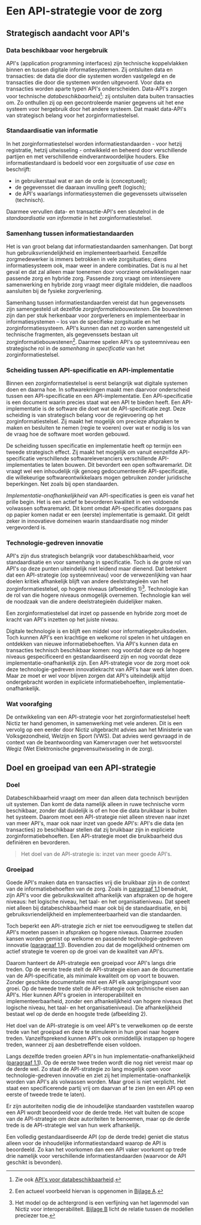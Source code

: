 ﻿# Een API-strategie voor de zorg

## Strategisch aandacht voor API's

### Data beschikbaar voor hergebruik

API's (application programming interfaces) zijn technische koppelvlakken binnen en tussen digitale informatiesystemen.
Zij ontsluiten data en transacties: de data die door die systemen worden vastgelegd en de transacties die door die
systemen worden uitgevoerd. Voor data en transacties worden aparte typen API's onderscheiden. Data-API's zorgen voor
technische *databeschikbaarheid*[^1]: zij ontsluiten data buiten transacties om. Zo onthullen zij op een gecontroleerde
manier gegevens uit het ene systeem voor hergebruik door het andere systeem. Dat maakt data-API's van strategisch belang
voor het zorginformatiestelsel.

[^1]: Zie ook [API's voor databeschikbaarheid](./api-architectuur.md#apis-voor-databeschikbaarheid).

### Standaardisatie van informatie

In het zorginformatiestelsel worden informatiestandaarden - voor hetzij registratie, hetzij uitwisseling - ontwikkeld en
beheerd door verschillende partijen en met verschillende eindverantwoordelijke houders. Elke informatiestandaard is
bedoeld voor een zorgsituatie of *use case* en beschrijft:

- in gebruikerstaal wat er aan de orde is (conceptueel);
- de gegevensset die daaraan invulling geeft (logisch);
- de API's waarlangs informatiesystemen die gegevenssets uitwisselen (technisch).

Daarmee vervullen data- en transactie-API's een sleutelrol in de *standaardisatie van informatie* in het
zorginformatiestelsel.

### Samenhang tussen informatiestandaarden

Het is van groot belang dat informatiestandaarden samenhangen. Dat borgt hun gebruiksvriendelijkheid en
implementeerbaarheid. Eenzelfde zorgmedewerker is immers betrokken in vele zorgsituaties; diens informatiesysteem ook,
maar weer in andere combinaties. Dat is nu al het geval en dat zal alleen maar toenemen door voorziene ontwikkelingen
naar passende zorg en hybride zorg. Passende zorg vraagt om intensievere samenwerking en hybride zorg vraagt meer
digitale middelen, die naadloos aansluiten bij de fysieke zorgverlening.

Samenhang tussen informatiestandaarden vereist dat hun gegevenssets zijn samengesteld uit dezelfde
*zorginformatiebouwstenen*. Die bouwstenen zijn dan per stuk herkenbaar voor zorgverleners en implementeerbaar in
informatiesystemen – los van de specifieke zorgsituatie en het zorginformatiesysteem. API's kunnen dan net zo worden
samengesteld uit technische fragmenten, als gegevenssets bestaan uit zorginformatiebouwstenen[^2]. Daarmee spelen API's op
systeemniveau een strategische rol in de *samenhang in specificatie* van het zorginformatiestelsel.

[^2]: Een actueel voorbeeld hiervan is opgenomen in [Bijlage A](./apis-en-informatiebouwstenen-voorbeeld.md).

### Scheiding tussen API-specificatie en API-implementatie

Binnen een zorginformatiestelsel is eerst belangrijk wat digitale systemen doen en daarna hoe. In softwarekringen maakt
men daarvoor onderscheid tussen een API-specificatie en een API-implementatie. Een API-specificatie is een document
waarin precies staat wat een API te bieden heeft. Een API-implementatie is de software die doet wat de API-specificatie
zegt. Deze scheiding is van strategisch belang voor de regievoering op het zorginformatiestelsel. Zij maakt het mogelijk
om precieze afspraken te maken en besluiten te nemen (regie te voeren) over wat er nodig is los van de vraag hoe de
software moet worden gebouwd.

De scheiding tussen specificatie en implementatie heeft op termijn een tweede strategisch effect. Zij maakt het mogelijk
om vanuit eenzelfde API-specificatie verschillende softwareleveranciers verschillende API-implementaties te laten
bouwen. Dit bevordert een open softwaremarkt. Dit vraagt wel een inhoudelijk rijk genoeg gedocumenteerde
API-specificatie, die willekeurige softwareontwikkelaars mogen gebruiken zonder juridische beperkingen. Net zoals bij
open standaarden.

*Implementatie-onafhankelijkheid* van API-specificaties is geen eis vanaf het prille begin. Het is een actief te
bevorderen kwaliteit in een voldoende volwassen softwaremarkt. Dit komt omdat API-specificaties doorgaans pas op papier
komen nadat er een (eerste) implementatie is gemaakt. Dit geldt zeker in innovatieve domeinen waarin standaardisatie nog
minder vergevorderd is.

### Technologie-gedreven innovatie

API's zijn dus strategisch belangrijk voor databeschikbaarheid, voor standaardisatie en voor samenhang in specificatie.
Toch is de grote rol van API's op deze punten uiteindelijk niet leidend maar dienend. Dat betekent dat een API-strategie
(op systeemniveau) voor de verwezenlijking van haar doelen kritiek afhankelijk blijft van andere deelstrategieën van het
zorginformatiestelsel, op hogere niveaus (afbeelding 1)[^3]. Technologie kan de rol van die hogere niveaus onmogelijk
overnemen. Technologie kan wél de noodzaak van die andere deelstrategieën duidelijker maken.

Een zorginformatiestelsel dat inzet op passende en hybride zorg moet de kracht van API's inzetten op het juiste niveau.

Digitale technologie is en blijft een middel voor informatiegebruiksdoelen. Toch kunnen API's een krachtige en welkome
rol spelen in het uitdagen en ontdekken van nieuwe informatiebehoeften. Via API's kunnen data en transacties technisch
beschikbaar komen: nog voordat deze op de hogere niveaus gespecificeerd en gestandaardiseerd zijn en nog voordat deze
implementatie-onafhankelijk zijn. Een API-strategie voor de zorg moet ook deze technologie-gedreven innovatiekracht van
API's haar werk laten doen. Maar ze moet er wel voor blijven zorgen dat API's uiteindelijk altijd ondergebracht worden
in expliciete informatiebehoeften, implementatie-onafhankelijk.

[^3]:
    Het model op de achtergrond is een verfijning van het lagenmodel van Nictiz voor interoperabiliteit.
    [Bijlage B](./toelichting-op-de-verfijning-van-het-vijflagenmodel.md) licht de relatie tussen de modellen preciezer
    toe.

### Wat voorafging

De ontwikkeling van een API-strategie voor het zorginformatiestelsel heeft Nictiz ter hand genomen, in samenwerking met
vele anderen. Dit is een vervolg op een eerder door Nictiz uitgebracht advies aan het Ministerie van Volksgezondheid,
Welzijn en Sport (VWS). Dat advies werd gevraagd in de context van de beantwoording van Kamervragen over het
wetsvoorstel Wegiz (Wet Elektronische gegevensuitwisseling in de zorg).

## Doel en groeipad van een API-strategie

### Doel

Databeschikbaarheid vraagt om meer dan alleen data technisch bevrijden uit systemen. Dan komt de data namelijk alleen in ruwe technische vorm beschikbaar, zonder dat duidelijk is of en hoe die data bruikbaar is buiten het systeem. Daarom moet een API-strategie niet alleen streven naar inzet van meer API's, maar ook naar inzet van goede API's: API's die data (en transacties) zo beschikbaar stellen dat zij bruikbaar zijn in expliciete zorginformatiebehoeften. Een API-strategie moet die bruikbaarheid dus definiëren en bevorderen.

> Het doel van de API-strategie is: inzet van meer goede API's.

### Groeipad

Goede API's maken data en transacties vrij die bruikbaar zijn in de context van de informatiebehoeften van de zorg.
Zoals in [paragraaf 1.1](#strategisch-aandacht-voor-apis) benadrukt, zijn API's voor die gebruikskwaliteit afhankelijk
van afspraken op de hogere niveaus: het logische niveau, het taal- en het organisatieniveau. Dat speelt niet alleen bij
databeschikbaarheid maar ook bij de standaardisatie, en bij gebruiksvriendelijkheid en implementeerbaarheid van die
standaarden.

Toch beperkt een API-strategie zich er niet toe eenvoudigweg te stellen dat API's moeten passen in afspraken op hogere
niveaus. Daarmee zouden kansen worden gemist op welkome en passende technologie-gedreven innovatie
([paragraaf 1.1](#strategisch-aandacht-voor-apis)). Bovendien zou dat de mogelijkheid ontnemen om actief strategie te
voeren op de groei van de kwaliteit van API's.

Daarom hanteert de API-strategie een groeipad voor API's langs drie treden. Op de eerste trede stelt de API-strategie
eisen aan de documentatie van de API-specificatie, als minimale kwaliteit om op voort te bouwen. Zonder geschikte
documentatie mist een API elk aangrijpingspunt voor groei. Op de tweede trede stelt de API-strategie ook technische
eisen aan API's. Hier kunnen API's groeien in interoperabiliteit en implementeerbaarheid, zonder een afhankelijkheid van
hogere niveaus (het logische niveau, het taal- en het organisatieniveau). Die afhankelijkheid bestaat wel op de derde en
hoogste trede (afbeelding 2).

Het doel van de API-strategie is om veel API's te verwelkomen op de eerste trede van het groeipad en deze te stimuleren
in hun groei naar hogere treden. Vanzelfsprekend kunnen API's ook onmiddellijk instappen op hogere treden, wanneer zij
aan desbetreffende eisen voldoen.

Langs dezelfde treden groeien API's in hun implementatie-onafhankelijkheid
([paragraaf 1.1](#strategisch-aandacht-voor-apis)). Op de eerste twee treden wordt die nog niet vereist maar op de derde
wel. Zo staat de API-strategie zo lang mogelijk open voor technologie-gedreven innovatie en ziet zij het
implementatie-onafhankelijk worden van API's als volwassen worden. Maar groei is niet verplicht. Het staat een
specificerende partij vrij om daarvan af te zien (en een API op een eerste of tweede trede te laten).

Er zijn autoriteiten nodig die de inhoudelijke standaarden vaststellen waarop een API wordt beoordeeld voor de derde
trede. Het valt buiten de scope van de API-strategie om deze autoriteiten te benoemen, maar op de derde trede is de
API-strategie wel van hun werk afhankelijk.

Een volledig gestandaardiseerde API (op de derde trede) geniet die status alleen voor de inhoudelijke
informatiestandaard waarop de API is beoordeeld. Zo kan het voorkomen dan een API vaker voorkomt op trede drie namelijk
voor verschillende informatiestandaarden (waarvoor de API geschikt is bevonden).